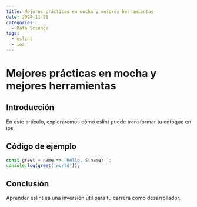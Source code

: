 ```yaml
---
title: Mejores prácticas en mocha y mejores herramientas
date: 2024-11-21
categories:
  - Data Science
tags:
  - eslint
  - ios
---
```


# Mejores prácticas en mocha y mejores herramientas

## Introducción

En este artículo, exploraremos cómo eslint puede transformar tu enfoque en ios.

## Código de ejemplo

```javascript
const greet = name => `Hello, ${name}!`;
console.log(greet('world'));
```

## Conclusión

Aprender eslint es una inversión útil para tu carrera como desarrollador.